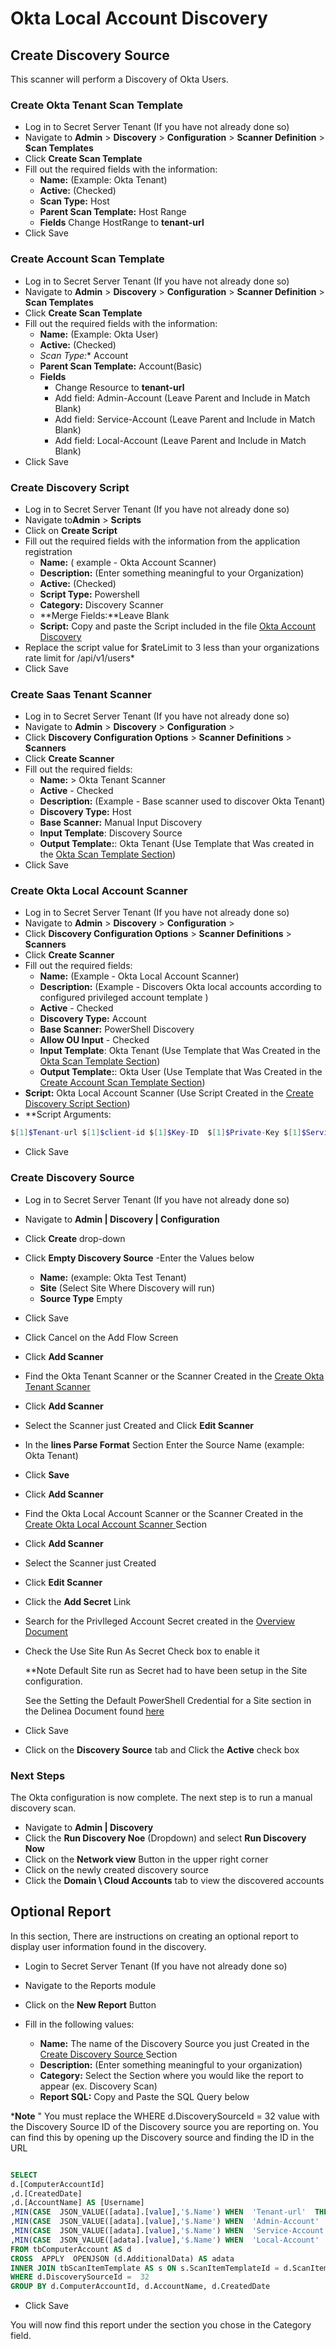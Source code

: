 # Okta Local Account Discovery

## Create Discovery Source

This scanner will perform a Discovery of Okta Users.

### Create Okta Tenant Scan Template

- Log in to Secret Server Tenant (If you have not already done so)
- Navigate to **Admin** > **Discovery** > **Configuration** > **Scanner Definition** > **Scan Templates**
- Click **Create Scan Template**
- Fill out the required fields with the information:
  - **Name:** (Example: Okta Tenant)
  - **Active:** (Checked)
  - **Scan Type:** Host
  - **Parent Scan Template:** Host Range
  - **Fields** Change HostRange to **tenant-url**
- Click Save


  

  

### Create Account Scan Template

- Log in to Secret Server Tenant (If you have not already done so)
- Navigate to **Admin** > **Discovery** > **Configuration** > **Scanner Definition** > **Scan Templates**
- Click **Create Scan Template**
- Fill out the required fields with the information:
  - **Name:** (Example: Okta User)
  - **Active:** (Checked)
  -  *Scan Type:** Account
  - **Parent Scan Template:** Account(Basic)
  - **Fields**
    - Change Resource to **tenant-url**
    - Add field: Admin-Account (Leave Parent and Include in Match Blank)
    - Add field: Service-Account (Leave Parent and Include in Match Blank)
    - Add field: Local-Account (Leave Parent and Include in Match Blank)
- Click Save

  


### Create Discovery Script

- Log in to Secret Server Tenant (If you have not already done so)
- Navigate to**Admin** > **Scripts**
- Click on **Create Script**
- Fill out the required fields with the information from the application registration
  - **Name:** ( example - Okta Account Scanner)
  - **Description:** (Enter something meaningful to your Organization)
  - **Active:** (Checked)
  - **Script Type:** Powershell
  - **Category:** Discovery Scanner
  - **Merge Fields:**Leave Blank
  - **Script:** Copy and paste the Script included in the file [Okta Account Discovery](./Okta%20Account%20Discovery.ps1)
- Replace the script value for $rateLimit to 3 less than your organizations rate limit for /api/v1/users*  
- Click Save

### Create Saas Tenant Scanner
- Log in to Secret Server Tenant (If you have not already done so)
- Navigate to **Admin** > **Discovery** > **Configuration** >
- Click **Discovery Configuration Options** > **Scanner Definitions** > **Scanners**
- Click **Create Scanner**
- Fill out the required fields:
  - **Name:** > Okta Tenant Scanner
  - **Active** - Checked
  - **Description:** (Example - Base scanner used to discover Okta Tenant)
  - **Discovery Type:** Host
  - **Base Scanner:** Manual Input Discovery
  - **Input Template**: Discovery Source
  - **Output Template:**: Okta Tenant (Use Template that Was created in the [Okta Scan Template Section](#create-okta-tenant-scan-template))
- Click Save

### Create Okta Local Account Scanner

- Log in to Secret Server Tenant (If you have not already done so)
- Navigate to **Admin** > **Discovery** > **Configuration** >
- Click **Discovery Configuration Options** > **Scanner Definitions** > **Scanners**
- Click **Create Scanner**
- Fill out the required fields:
  - **Name:** (Example - Okta Local Account Scanner)
  - **Description:** (Example - Discovers Okta local accounts according to configured privileged account template )
  - **Active** - Checked
  - **Discovery Type:** Account
  - **Base Scanner:** PowerShell Discovery 
  - **Allow OU Input** - Checked
  - **Input Template**: Okta Tenant (Use Template that Was Created in the [Okta Scan Template Section](#create-okta-tenant-scan-template))
  - **Output Template:**: Okta User (Use Template that Was Created in the [Create Account Scan Template Section](#create-account-scan-template))
-  **Script:** Okta Local Account Scanner (Use Script Created in the [Create Discovery Script Section](#create-discovery-script))
  - **Script Arguments: 
  ``` powershell
  $[1]$Tenant-url $[1]$client-id $[1]$Key-ID  $[1]$Private-Key $[1]$Service-Account-Attributes $[1]$Admin-Roles

  ```
- Click Save

### Create Discovery Source

- Log in to Secret Server Tenant (If you have not already done so)
- Navigate to **Admin | Discovery | Configuration**
- Click **Create** drop-down
- Click **Empty Discovery Source**
-Enter the Values below
  - **Name:** (example: Okta Test Tenant)  
  - **Site** (Select Site Where Discovery will run)
  - **Source Type** Empty
- Click Save
- Click Cancel on the Add Flow Screen
- Click **Add Scanner**
- Find the Okta Tenant Scanner or the Scanner Created in the [Create Okta Tenant Scanner](#create-saas-tenant-scanner)
- Click **Add Scanner**
- Select the Scanner just Created and Click **Edit Scanner**
- In the **lines Parse Format** Section Enter the Source Name (example: Okta Tenant)
- Click **Save**
- Click **Add Scanner**
- Find the Okta Local Account Scanner or the Scanner Created in the [Create Okta Local Account Scanner ](#create-okta-local-account-scanner) Section 
- Click **Add Scanner**
- Select the Scanner just Created
- Click **Edit Scanner**
- Click the **Add Secret** Link
- Search for the PrivIleged Account Secret created in the [Overview Document](../instructions.md#create-secret-in-secret-server-for-the-okta-privileged-account)
- Check the Use Site Run As Secret Check box to enable it

  **Note Default Site run as Secret had to have been setup in the Site configuration.

  See the Setting the Default PowerShell Credential for a Site section in the Delinea Document found [here](https://docs.delinea.com/online-help/secret-server/authentication/secret-based-credentials-for-scripts/index.htm?Highlight=site)
- Click Save
- Click on the **Discovery Source** tab and Click the **Active** check box


### Next Steps

The Okta configuration is now complete. The next step is to run a manual discovery scan.
- Navigate to **Admin | Discovery**
- Click the **Run Discovery Noe** (Dropdown) and select **Run Discovery Now**
- Click on the **Network view** Button in the upper right corner
- Click on the newly created discovery source
- Click the **Domain \ Cloud Accounts** tab to view the discovered accounts
  

## Optional Report

In this section, There are instructions on creating an optional report to display user information found in the discovery.

- Login to Secret Server Tenant (If you have not already done so)

- Navigate to the Reports module

- Click on the **New Report** Button
- Fill in the following values:
  - **Name:** The name of the Discovery Source you just Created in the [Create Discovery Source ](#create-discovery-source) Section
  - **Description:** (Enter something meaningful to your organization)
  - **Category:** Select the Section where you would like the report to appear (ex. Discovery Scan)
  - **Report SQL:** Copy and Paste the SQL Query below

***Note** " You must replace the WHERE d.DiscoverySourceId = 32 value with the Discovery Source ID of the Discovery source you are reporting on. You can find this by opening up the Discovery source and finding the ID in the URL

``` SQL

SELECT
d.[ComputerAccountId]
,d.[CreatedDate]
,d.[AccountName] AS [Username]
,MIN(CASE  JSON_VALUE([adata].[value],'$.Name') WHEN  'Tenant-url'  THEN  JSON_VALUE([adata].[value],'$.Value') END) AS [Domain]
,MIN(CASE  JSON_VALUE([adata].[value],'$.Name') WHEN  'Admin-Account'  THEN  JSON_VALUE([adata].[value],'$.Value') END) AS [Is Admin]
,MIN(CASE  JSON_VALUE([adata].[value],'$.Name') WHEN  'Service-Account'  THEN  JSON_VALUE([adata].[value],'$.Value') END) AS [Is Service Acount]
,MIN(CASE  JSON_VALUE([adata].[value],'$.Name') WHEN  'Local-Account'  THEN  JSON_VALUE([adata].[value],'$.Value') END) AS [Is Service Acount]
FROM tbComputerAccount AS d
CROSS  APPLY  OPENJSON (d.AdditionalData) AS adata
INNER JOIN tbScanItemTemplate AS s ON s.ScanItemTemplateId = d.ScanItemTemplateId
WHERE d.DiscoverySourceId =  32
GROUP BY d.ComputerAccountId, d.AccountName, d.CreatedDate

```

- Click Save

  

You will now find this report under the section you chose in the Category field.